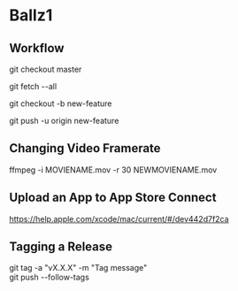 # Ballz1

## Workflow

git checkout master

git fetch --all

git checkout -b new-feature

git push -u origin new-feature

## Changing Video Framerate

ffmpeg -i MOVIENAME.mov -r 30 NEWMOVIENAME.mov

## Upload an App to App Store Connect

https://help.apple.com/xcode/mac/current/#/dev442d7f2ca

## Tagging a Release

git tag -a "vX.X.X" -m "Tag message"  
git push --follow-tags  
